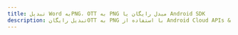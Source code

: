 ---title: تبدیل Word بهPNG، OTT به PNG مبدل رایگان یا Android SDKdescription: تبدیل رایگانOTT به PNG با استفاده از Android Cloud APIs & SDK. همچنین اسناد Microsoft Word و OpenOffice را در Cloud ایجاد، ویرایش و رندر کنید.---